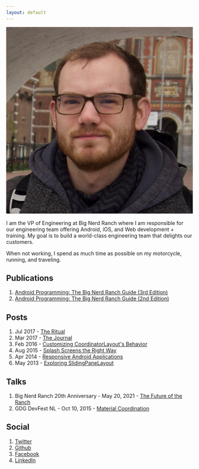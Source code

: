```yaml
---
layout: default
---
```


<img class="profile-picture" src="profile.png">

I am the VP of Engineering at Big Nerd Ranch where I am responsible for our engineering team offering Android, iOS, and Web development + training. My goal is to build a world-class engineering team that delights our customers.

When not working, I spend as much time as possible on my motorcycle, running, and traveling.

## Publications

1. [Android Programming: The Big Nerd Ranch Guide (3rd Edition)](http://a.co/6RbXA6w)
2. [Android Programming: The Big Nerd Ranch Guide (2nd Edition)](https://amzn.com/0134171454)

## Posts
1. Jul 2017 - [The Ritual](https://medium.com/@cstew/the-ritual-6b18ff48f259)
2. Mar 2017 - [The Journal](https://medium.com/@cstew/the-journal-98b635e2386c#.ispknpbqn)
3. Feb 2016 - [Customizing CoordinatorLayout's Behavior](https://www.bignerdranch.com/blog/customizing-coordinatorlayouts-behavior/)
4. Aug 2015 - [Splash Screens the Right Way](https://www.bignerdranch.com/blog/splash-screens-the-right-way/)
5. Apr 2014 - [Responsive Android Applications](https://www.objc.io/issues/11-android/responsive-android-applications/)
6. May 2013 - [Exploring SlidingPaneLayout](https://www.bignerdranch.com/blog/exploring-slidingpanelayout/)

## Talks

1. Big Nerd Ranch 20th Anniversary - May 20, 2021 - [The Future of the Ranch](https://bignerdranch.com/events/webinars/the-future-of-the-ranch/)
2. GDG DevFest NL - Oct 10, 2015 - [Material Coordination](https://www.youtube.com/watch?v=FrqUqwxgk5A)

## Social

1. [Twitter](https://twitter.com/cstew)
2. [Github](https://github.com/cstew)
3. [Facebook](https://www.facebook.com/chris.stewart2)
4. [LinkedIn](https://www.linkedin.com/in/chris-stewart-3503639)
